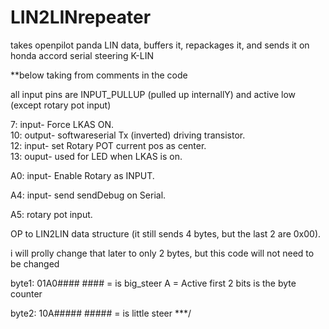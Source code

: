 # LIN2LINrepeater
takes openpilot panda LIN data, buffers it, repackages it, and sends it on honda accord serial steering K-LIN

**below taking from comments in the code

 all input pins are INPUT_PULLUP (pulled up internallY) and active low (except rotary pot input)
 
7: input- Force LKAS ON.<br>
10: output- softwareserial Tx (inverted) driving transistor.<br>
12: input- set Rotary POT current pos as center.<br>
13: ouput- used for LED when LKAS is on.

A0: input- Enable Rotary as INPUT.

A4: input- send sendDebug on Serial.   

A5: rotary pot input.

OP to LIN2LIN data structure (it still sends 4 bytes, but the last 2 are 0x00).

i will prolly change that later to only 2 bytes, but this code will not need to be changed

byte1: 01A0####    #### = is big_steer   A = Active   first 2 bits is the byte counter

byte2: 10A#####    ##### = is little steer  ***/


